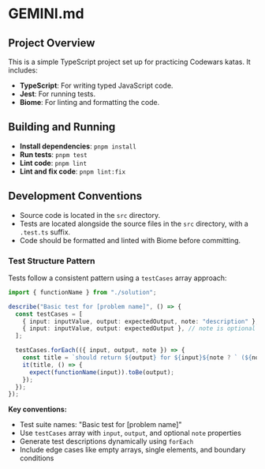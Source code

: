 # GEMINI.md

## Project Overview

This is a simple TypeScript project set up for practicing Codewars katas. It includes:

*   **TypeScript**: For writing typed JavaScript code.
*   **Jest**: For running tests.
*   **Biome**: For linting and formatting the code.

## Building and Running

*   **Install dependencies**: `pnpm install`
*   **Run tests**: `pnpm test`
*   **Lint code**: `pnpm lint`
*   **Lint and fix code**: `pnpm lint:fix`

## Development Conventions

*   Source code is located in the `src` directory.
*   Tests are located alongside the source files in the `src` directory, with a `.test.ts` suffix.
*   Code should be formatted and linted with Biome before committing.

### Test Structure Pattern

Tests follow a consistent pattern using a `testCases` array approach:

```typescript
import { functionName } from "./solution";

describe("Basic test for [problem name]", () => {
  const testCases = [
    { input: inputValue, output: expectedOutput, note: "description" },
    { input: inputValue, output: expectedOutput }, // note is optional
  ];

  testCases.forEach(({ input, output, note }) => {
    const title = `should return ${output} for ${input}${note ? ` (${note})` : ""}`;
    it(title, () => {
      expect(functionName(input)).toBe(output);
    });
  });
});
```

**Key conventions:**
- Test suite names: "Basic test for [problem name]"
- Use `testCases` array with `input`, `output`, and optional `note` properties
- Generate test descriptions dynamically using `forEach`
- Include edge cases like empty arrays, single elements, and boundary conditions
